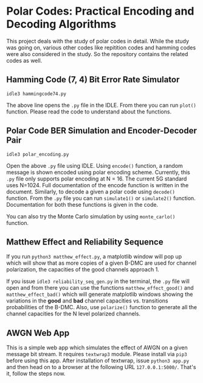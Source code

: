 # Polar Codes: Practical Encoding and Decoding Algorithms
This project deals with the study of polar codes in detail. While the study was going on, various other codes like repitition codes and hamming codes were also considered in the study. So the repository contains the related codes as well.

## Hamming Code (7, 4) Bit Error Rate Simulator
```
idle3 hammingcode74.py
```
The above line opens the ```.py``` file in the IDLE. From there you can run ```plot()``` function. Please read the code to understand about the functions.

## Polar Code BER Simulation and Encoder-Decoder Pair
```
idle3 polar_encoding.py
```
Open the above ```.py``` file using IDLE. Using ```encode()``` function, a random message is shown encoded using polar encoding scheme. Currently, this ```.py``` file only supports polar encoding at N = 16. The current 5G standard uses N=1024. Full documentation of the encode function is written in the document. Similarly, to decode a given a polar code using ```decode()``` function. From the ```.py``` file you can run ```simulate1()``` or ```simulate2()``` function. Documentation for both these functions is given in the code.

You can also try the Monte Carlo simulation by using ```monte_carlo()``` function.

## Matthew Effect and Reliability Sequence
If you run ```python3 matthew_effect.py```, a matplotlib window will pop up which will show that as more copies of a given B-DMC are used for channel polarization, the capacities of the good channels approach 1.

If you issue ```idle3 reliability_seq_gen.py``` in the terminal, the ```.py``` file will open and from there you can use the functions ```matthew_effect_good()``` and ```matthew_effect_bad()``` which will generate matplotlib windows showing the variations in the **good** and **bad** channel capacities vs. transitions probabilities of the B-DMC. Also, use ```polarize()``` function to generate all the channel capacities for the N level polarized channels.

## AWGN Web App
This is a simple web app which simulates the effect of AWGN on a given message bit stream. It requires ```textwrap3``` module. Please install via ```pip3``` before using this app. After installation of textwrap, issue ```python3 app.py``` and then head on to a browser at the following URL ```127.0.0.1:5000/```. That's it, follow the steps now.
